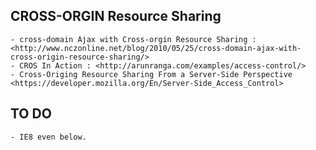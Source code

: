 
 CROSS-ORGIN Resource Sharing 
-------------
    - cross-domain Ajax with Cross-orgin Resource Sharing : <http://www.nczonline.net/blog/2010/05/25/cross-domain-ajax-with-cross-origin-resource-sharing/>
    - CROS In Action : <http://arunranga.com/examples/access-control/> 
    - Cross-Origing Resource Sharing From a Server-Side Perspective  <https://developer.mozilla.org/En/Server-Side_Access_Control> 

 TO DO
 -----------
    
    - IE8 even below. 
   
